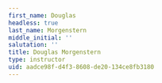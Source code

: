 ```yaml
---
first_name: Douglas
headless: true
last_name: Morgenstern
middle_initial: ''
salutation: ''
title: Douglas Morgenstern
type: instructor
uid: aadce98f-d4f3-8608-de20-134ce8fb3180
---
```

